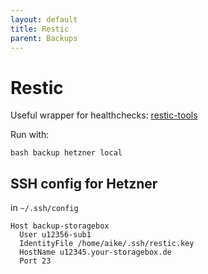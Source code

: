 ```yaml
---
layout: default
title: Restic
parent: Backups
---
```


# Restic

Useful wrapper for healthchecks: [restic-tools](https://github.com/binarybucks/restic-tools)

Run with:

```bash backup hetzner local```

## SSH config for Hetzner

in `~/.ssh/config`

```
Host backup-storagebox
  User u12356-sub1
  IdentityFile /home/aike/.ssh/restic.key
  HostName u12345.your-storagebox.de
  Port 23
```
